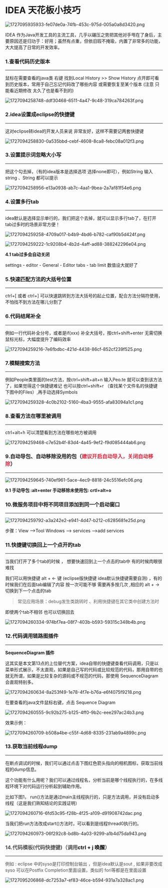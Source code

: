 # IDEA 天花板小技巧

![1727095935933-fe07de0a-74fb-453c-975d-005a0a8d3420.png](./img/aHINyWuihOaGhBxo/1727095935933-fe07de0a-74fb-453c-975d-005a0a8d3420-972683.png)

IDEA 作为Java开发工具的主流工具，几乎以碾压之势把其他对手甩在了身后，主要原因还是归功于：好用；虽然有点重，但依旧瑕不掩瑜，内置了非常多的功能，大大提高了日常的开发效率。

### **1.查看代码历史版本**

---

鼠标在需要查看的java类 右键 找到Local History >> Show History 点开即可看到历史版本，常用于自己忘记代码改了哪些内容 或需要恢复至某个版本 (注意 只能看近期修改 太久了也是看不到的)

![1727094258748-ddf30468-6511-4a47-9c48-319ca784263f.png](./img/aHINyWuihOaGhBxo/1727094258748-ddf30468-6511-4a47-9c48-319ca784263f-386877.png)

### **2.idea设置成eclipse的快捷键**

---

这对eclipse转idea的开发人员来说 非常友好，这样不需要记两套快捷键

![1727094258830-0a535bbd-cebf-4608-8ca8-febc08a012f3.png](./img/aHINyWuihOaGhBxo/1727094258830-0a535bbd-cebf-4608-8ca8-febc08a012f3-420264.png)

### **3.设置提示词忽略大小写**

---

把这个勾去掉，（有的idea版本是选择选项 选择none即可），例如String 输入string 、String 都可以提示

![1727094258956-e13a0938-ab7c-4aa1-9bea-2a7af81f54e6.png](./img/aHINyWuihOaGhBxo/1727094258956-e13a0938-ab7c-4aa1-9bea-2a7af81f54e6-169144.png)

### **4.设置多行tab**

---

idea默认是选择显示单行的，我们把这个去掉，就可以显示多行tab了，在打开tab过多时的场景非常方便！

![1727094259258-4709a017-b4b9-4bd6-b782-caf90b5d424f.png](./img/aHINyWuihOaGhBxo/1727094259258-4709a017-b4b9-4bd6-b782-caf90b5d424f-246067.png)

![1727094259222-1c9208b4-4b2d-4aff-ad88-388242296e04.png](./img/aHINyWuihOaGhBxo/1727094259222-1c9208b4-4b2d-4aff-ad88-388242296e04-723525.png)

**4.1 tab过多会自动关闭**

settings - editor - General - Editor tabs - tab limit 数值设大就好了

### **5.快速匹配方法的大括号位置**

---

ctrl+[    或者   ctrl+] 可以快速跳转到方法大括号的起止位置，配合方法分隔符使用，不怕找不到方法在哪儿分割了

### **6.代码结尾补全**

---

例如一行代码补全分号，或者是if(xxx) 补全大括号，按ctrl+shift+enter 无需切换鼠标光标，大幅度提升了编码效率

![1727094259216-7e6fbdbc-421d-4438-86cf-852cf239f525.png](./img/aHINyWuihOaGhBxo/1727094259216-7e6fbdbc-421d-4438-86cf-852cf239f525-167996.png)

### **7.模糊搜索方法**

---

例如People类里面的test方法，按ctrl+shift+alt+n 输入Peo.te 就可以查到该方法了，如果觉得这个快捷键难记 也可以按ctrl+shift+r （查找某个文件名的快捷键 下图中的Files）,再手动选择Symbols

![1727094259328-4c0b2102-5160-4ba3-9555-afa83094a1c1.png](./img/aHINyWuihOaGhBxo/1727094259328-4c0b2102-5160-4ba3-9555-afa83094a1c1-111827.png)

### **8.查看方法在哪里被调用**

---

ctrl+alt+h 可以清楚看到方法在哪些地方被调用

![1727094259468-c7e52b4f-83d4-4a45-9ef2-f9d085444ab6.png](./img/aHINyWuihOaGhBxo/1727094259468-c7e52b4f-83d4-4a45-9ef2-f9d085444ab6-278100.png)

### **9.自动导包、自动移除没用的包（****<font style="color:#DF2A3F;">建议开启自动导入，关闭自动移除</font>****）**

---

![1727094259645-740ef961-5ace-4ec9-8818-24c5516efc06.png](./img/aHINyWuihOaGhBxo/1727094259645-740ef961-5ace-4ec9-8818-24c5516efc06-980117.png)

**9.1 手动导包 :alt+enter 手动移除未使用包: crtl+alt+o**

### **10.微服务项目中将不同项目添加到同一个启动窗口**

---

![1727094259792-a3a242e2-e941-4d47-b212-c6285681e25d.png](./img/aHINyWuihOaGhBxo/1727094259792-a3a242e2-e941-4d47-b212-c6285681e25d-767686.png)

步骤：View ——>Tool Windows ——> services ——>add services

### **11.快捷键切换回上一个点开的tab**

---

当我们打开了多个tab的时候 ， 想要快速回到上一个点击的tab中 有的时候肉眼很难找

我们可以用快捷键 alt + ← 键 (eclipse版快捷键 idea默认快捷键需要自测) ，有的时候我们在后面tab编辑了内容 按一次可能不够 需要再多按几次 ,相应的 alt + → 切换到下一个点击的tab

> 常见应用场景：debug发生类跳转时 、利用快捷键在其它类中创建方法时
>

即使两个tab不相邻 也可以切换回去

![1727094260334-974bf7ea-08f7-403b-b593-59315c348b4b.png](./img/aHINyWuihOaGhBxo/1727094260334-974bf7ea-08f7-403b-b593-59315c348b4b-662038.png)

### **12.代码调用链路图插件**

---

**SequenceDiagram 插件**

这其实是本文第13点的上位替代方案，idea自带的快捷键查看代码调用，只是以菜单形式展示，不太直观，如果是自己写的代码或比较规范的代码，那用自带的也就无所谓，如果是比较复杂的源码或不规范的代码，那使用 SequenceDiagram 会直观特别多。

![1727094260634-8a253f49-1e78-4f7e-b76a-e6f4075f9218.png](./img/aHINyWuihOaGhBxo/1727094260634-8a253f49-1e78-4f7e-b76a-e6f4075f9218-431558.png)

在要查看的java文件鼠标右键，点击 Sequence Diagram

![1727094260555-9c92b275-b125-4ff0-9b2c-eee297ac24b3.png](./img/aHINyWuihOaGhBxo/1727094260555-9c92b275-b125-4ff0-9b2c-eee297ac24b3-705434.png)

效果示例：

![1727094260709-b508a4be-c55f-4d68-8335-231ab9a4899c.png](./img/aHINyWuihOaGhBxo/1727094260709-b508a4be-c55f-4d68-8335-231ab9a4899c-918428.png)

### **13.获取当前线程dump**

---

在断点调试的时候，我们可以通过点击下图红色箭头指向的相机图标，获取当前线程的dump信息。

这个功能有什么用呢？我们可以通过线程名，分析当前是哪个线程执行的，在多线程环境下对代码运行分析起到辅助作用。

比如下图1， run()方法是通过main主线程执行的，只是方法调用，并没有启动多线程（这是我们熟知结论的实践证明）

![1727094260716-6fd53c95-f28b-4f25-a109-d91908742dac.png](./img/aHINyWuihOaGhBxo/1727094260716-6fd53c95-f28b-4f25-a109-d91908742dac-301737.png)

当我们把run方法改成start()方法时，可以看到是线程thread0执行的。

![1727094260973-06f292c8-bd8b-4a03-9299-a1b4d75da943.png](./img/aHINyWuihOaGhBxo/1727094260973-06f292c8-bd8b-4a03-9299-a1b4d75da943-315488.png)

### **<font style="color:rgb(79, 79, 79);">14.代码模板(代码快捷键)（调用</font>****<font style="color:rgb(13, 13, 13);">ctrl + j 唤醒</font>****<font style="color:rgb(79, 79, 79);">）</font>**

---

<font style="color:rgb(77, 77, 77);">例如 : eclipse 中的syso是打印控制台输出 ，但是idea默认是sout , 如果非要改成syso 可以在</font><font style="color:rgb(77, 77, 77);">Postfix Completion</font><font style="color:rgb(77, 77, 77);">里面设置，类似的 fori等都是在里面设置</font>

![1727095206868-dc7253a7-ef83-46ce-b594-931a7a328ac1.png](./img/aHINyWuihOaGhBxo/1727095206868-dc7253a7-ef83-46ce-b594-931a7a328ac1-487769.png)
